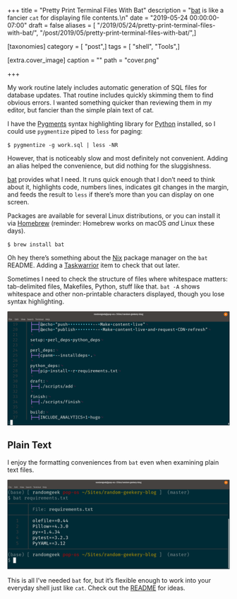 +++
title = "Pretty Print Terminal Files With Bat"
description = "[bat](https://github.com/sharkdp/bat) is like a fancier `cat` for displaying file contents.\n"
date = "2019-05-24 00:00:00-07:00"
draft = false
aliases = [ "/2019/05/24/pretty-print-terminal-files-with-bat/", "/post/2019/05/pretty-print-terminal-files-with-bat/",]

[taxonomies]
category = [ "post",]
tags = [ "shell", "Tools",]

[extra.cover_image]
caption = ""
path = "cover.png"

+++

My work routine lately includes automatic generation of SQL files for
database updates. That routine includes quickly skimming them to find
obvious errors. I wanted something quicker than reviewing them in my
editor, but fancier than the simple plain text of cat.

I have the [Pygments](http://pygments.org/) syntax highlighting library
for [Python](/tags/python) installed, so I could use `pygmentize` piped
to `less` for paging:

    $ pygmentize -g work.sql | less -NR

However, that is noticeably slow and most definitely not convenient.
Adding an alias helped the convenience, but did nothing for the
sluggishness.

[bat](https://github.com/sharkdp/bat) provides what I need. It runs
quick enough that I don’t need to think about it, highlights code,
numbers lines, indicates git changes in the margin, and feeds the result
to `less` if there’s more than you can display on one screen.

Packages are available for several Linux distributions, or you can
install it via [Homebrew](https://brew.sh/) (reminder: Homebrew works on
macOS *and* Linux these days).

    $ brew install bat

<aside class="admonition">

Oh hey there’s something about the [Nix](https://nixos.org/nix/) package
manager on the `bat` README. Adding a [Taskwarrior](/tags/taskwarrior)
item to check that out later.

</aside>

Sometimes I need to check the structure of files where whitespace
matters: tab-delimited files, Makefiles, Python, stuff like that. `bat
-A` shows whitespace and other non-printable characters displayed,
though you lose syntax highlighting.

![The site Makefile — oh look a trailing space!](showing-whitespace.png)

## Plain Text

I enjoy the formatting conveniences from `bat` even when examining plain
text files.

![bat showing a plain text file](bat-plain-text.png)


This is all I’ve needed `bat` for, but it’s flexible enough to work into
your everyday shell just like `cat`. Check out the
[README](https://github.com/sharkdp/bat) for ideas.